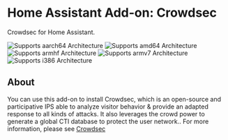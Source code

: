 # Home Assistant Add-on: Crowdsec

Crowdsec for Home Assistant.

![Supports aarch64 Architecture][aarch64-shield] ![Supports amd64 Architecture][amd64-shield] ![Supports armhf Architecture][armhf-shield] ![Supports armv7 Architecture][armv7-shield] ![Supports i386 Architecture][i386-shield]

## About

You can use this add-on to install Crowdsec, which is an open-source and participative IPS able to analyze visitor behavior & provide an adapted response to all kinds of attacks. It also leverages the crowd power to generate a global CTI database to protect the user network.. For more information, please see [Crowdsec][crowdsec]

[aarch64-shield]: https://img.shields.io/badge/aarch64-yes-green.svg
[amd64-shield]: https://img.shields.io/badge/amd64-yes-green.svg
[armhf-shield]: https://img.shields.io/badge/armhf-yes-green.svg
[armv7-shield]: https://img.shields.io/badge/armv7-yes-green.svg
[crowdsec]: https://github.com/crowdsecurity/crowdsec
[i386-shield]: https://img.shields.io/badge/i386-yes-green.svg
